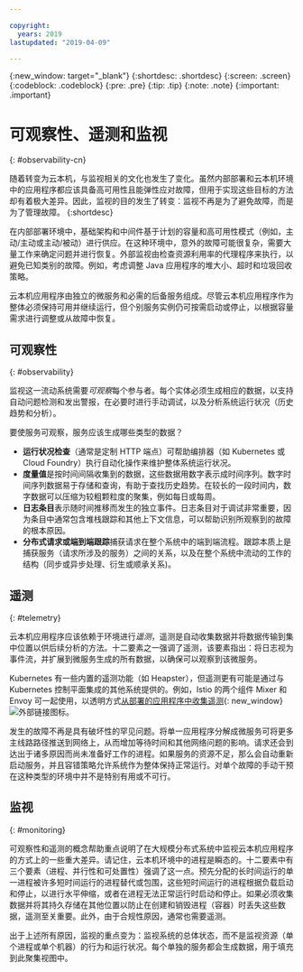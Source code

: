 ```yaml
---

copyright:
  years: 2019
lastupdated: "2019-04-09"

---
```


{:new_window: target="_blank"}
{:shortdesc: .shortdesc}
{:screen: .screen}
{:codeblock: .codeblock}
{:pre: .pre}
{:tip: .tip}
{:note: .note}
{:important: .important}

# 可观察性、遥测和监视
{: #observability-cn}

随着转变为云本机，与监视相关的文化也发生了变化。虽然内部部署和云本机环境中的应用程序都应该具备高可用性且能弹性应对故障，但用于实现这些目标的方法却有着极大差异。因此，监视的目的发生了转变：监视不再是为了避免故障，而是为了管理故障。
{:shortdesc}

在内部部署环境中，基础架构和中间件基于计划的容量和高可用性模式（例如，主动/主动或主动/被动）进行供应。在这种环境中，意外的故障可能很复杂，需要大量工作来确定问题并进行恢复。外部监视由检查资源利用率的代理程序来执行，以避免已知类别的故障。例如，考虑调整 Java 应用程序的堆大小、超时和垃圾回收策略。

云本机应用程序由独立的微服务和必需的后备服务组成。尽管云本机应用程序作为整体必须保持可用并继续运行，但个别服务实例仍可按需启动或停止，以根据容量需求进行调整或从故障中恢复。 

## 可观察性
{: #observability}

监视这一流动系统需要*可观察*每个参与者。每个实体必须生成相应的数据，以支持自动问题检测和发出警报，在必要时进行手动调试，以及分析系统运行状况（历史趋势和分析）。

要使服务可观察，服务应该生成哪些类型的数据？

* **运行状况检查**（通常是定制 HTTP 端点）可帮助编排器（如 Kubernetes 或 Cloud Foundry）执行自动化操作来维护整体系统运行状况。
* **度量值**是按时间间隔收集到的数据，这些数据用数字表示成时间序列。数字时间序列数据易于存储和查询，有助于查找历史趋势。在较长的一段时间内，数字数据可以压缩为较粗颗粒度的聚集，例如每日或每周。
* **日志条目**表示随时间推移而发生的独立事件。日志条目对于调试非常重要，因为条目中通常包含堆栈跟踪和其他上下文信息，可以帮助识别所观察到的故障的根本原因。
* **分布式请求或端到端跟踪**捕获请求在整个系统中的端到端流程。跟踪本质上是捕获服务（请求所涉及的服务）之间的关系，以及在整个系统中流动的工作的结构（同步或异步处理、衍生或顺承关系)。

## 遥测
{: #telemetry}

云本机应用程序应该依赖于环境进行*遥测*，遥测是自动收集数据并将数据传输到集中位置以供后续分析的方法。十二要素之一强调了遥测，该要素指出：将日志视为事件流，并扩展到微服务生成的所有数据，以确保可以观察到该微服务。

Kubernetes 有一些内置的遥测功能（如 Heapster），但遥测更有可能是通过与 Kubernetes 控制平面集成的其他系统提供的。例如，Istio 的两个组件 Mixer 和 Envoy 可一起使用，以透明方式[从部署的应用程序中收集遥测](https://istio.io/docs/concepts/policies-and-telemetry/){: new_window} ![外部链接图标](../icons/launch-glyph.svg "外部链接图标")。

发生的故障不再是具有破坏性的罕见问题。将单一应用程序分解成微服务可将更多主线路路径推送到网络上，从而增加等待时间和其他网络问题的影响。请求还会到达出于诸多原因而尚未准备好工作的进程。如果服务的资源不足，那么会自动重新启动服务，并且容错策略允许系统作为整体保持正常运行。对单个故障的手动干预在这种类型的环境中并不是特别有用或不可行。

## 监视
{: #monitoring}

可观察性和遥测的概念帮助重点说明了在大规模分布式系统中监视云本机应用程序的方式上的一些重大差异。请记住，云本机环境中的进程是瞬态的。十二要素中有三个要素（进程、并行性和可处置性）强调了这一点。预先分配的长时间运行的单一进程被许多短时间运行的进程替代或包围，这些短时间运行的进程根据负载启动和停止，以进行水平伸缩，或者在进程无法正常运行时启动和停止。如果必须收集数据并将其持久存储在其他位置以防止在创建和销毁进程（容器）时丢失这些数据，遥测至关重要。此外，由于合规性原因，通常也需要遥测。 

出于上述所有原因，监视的重点变为：监视系统的总体状态，而不是监视资源（单个进程或单个机器）的行为和运行状况。每个单独的服务都会生成数据，用于填充到此聚集视图中。

